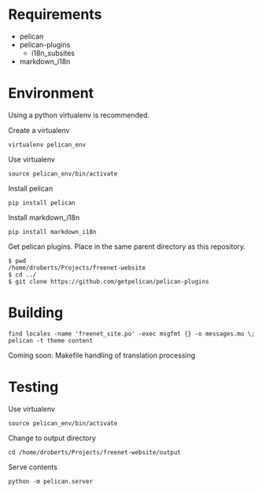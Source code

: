 
Requirements
============

* pelican
* pelican-plugins
  * i18n_subsites
* markdown_i18n


Environment
===========

Using a python virtualenv is recommended.

Create a virtualenv

    virtualenv pelican_env

Use virtualenv

    source pelican_env/bin/activate

Install pelican

    pip install pelican

Install markdown_i18n

    pip install markdown_i18n

Get pelican plugins. Place in the same parent directory as this repository.

    $ pwd
    /home/droberts/Projects/freenet-website
    $ cd ../
    $ git clone https://github.com/getpelican/pelican-plugins

Building
========

    find locales -name 'freenet_site.po' -exec msgfmt {} -o messages.mo \;
    pelican -t theme content

Coming soon: Makefile handling of translation processing

Testing 
=======

Use virtualenv

    source pelican_env/bin/activate

Change to output directory

    cd /home/droberts/Projects/freenet-website/output

Serve contents

    python -m pelican.server

